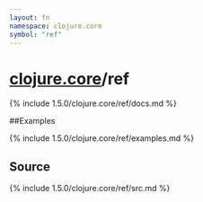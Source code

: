 ```yaml
---
layout: fn
namespace: clojure.core
symbol: "ref"
---
```


# [clojure.core](../)/ref

{% include 1.5.0/clojure.core/ref/docs.md %}

##Examples

{% include 1.5.0/clojure.core/ref/examples.md %}
## Source
{% include 1.5.0/clojure.core/ref/src.md %}

